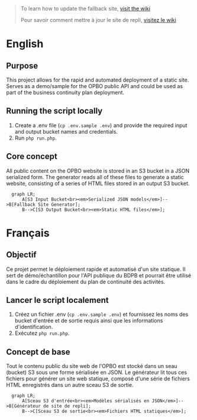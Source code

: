 > To learn how to update the fallback site, [visit the wiki](https://github.com/pbo-dpb/fallback-site-generator--generateur-de-site-de-repli/wiki)
> 
> Pour savoir comment mettre à jour le site de repli, [visitez le wiki](https://github.com/pbo-dpb/fallback-site-generator--generateur-de-site-de-repli/wiki)

# English

## Purpose

This project allows for the rapid and automated deployment of a static site. Serves as a demo/sample for the OPBO public API and could be used as part of the business continuity plan deployment.

## Running the script locally

1. Create a .env file (`cp .env.sample .env`) and provide the required input and output bucket names and credentials.
2. Run `php run.php`.

## Core concept

All public content on the OPBO website is stored in an S3 bucket in a JSON serialized form. The generator reads all of these files to generate a static website, consisting of a series of HTML files stored in an output S3 bucket.

```mermaid
  graph LR;
      A[S3 Input Bucket<br><em>Serialized JSON models</em>]-->B[Fallback Site Generator];
      B-->C[S3 Output Bucket<br><em>Static HTML files</em>];
```



# Français

## Objectif

Ce projet permet le déploiement rapide et automatisé d'un site statique. Il sert de démo/échantillon pour l'API publique du BDPB et pourrait être utilisé dans le cadre du déploiement du plan de continuité des activités.

## Lancer le script localement

1. Créez un fichier .env (`cp .env.sample .env`) et fournissez les noms des bucket d'entrée et de sortie requis ainsi que les informations d'identification.
2. Exécutez `php run.php`.

## Concept de base

Tout le contenu public du site web de l'OPBO est stocké dans un seau (bucket) S3 sous une forme sérialisée en JSON. Le générateur lit tous ces fichiers pour générer un site web statique, composé d'une série de fichiers HTML enregistrés dans un autre sceau S3 de sortie.

```mermaid
  graph LR;
      A[Sceau S3 d'entrée<br><em>Modèles sérialisés en JSON</em>]-->B[Générateur de site de repli];
      B-->C[Sceau S3 de sortie<br><em>Fichiers HTML statiques</em>];
      
```
